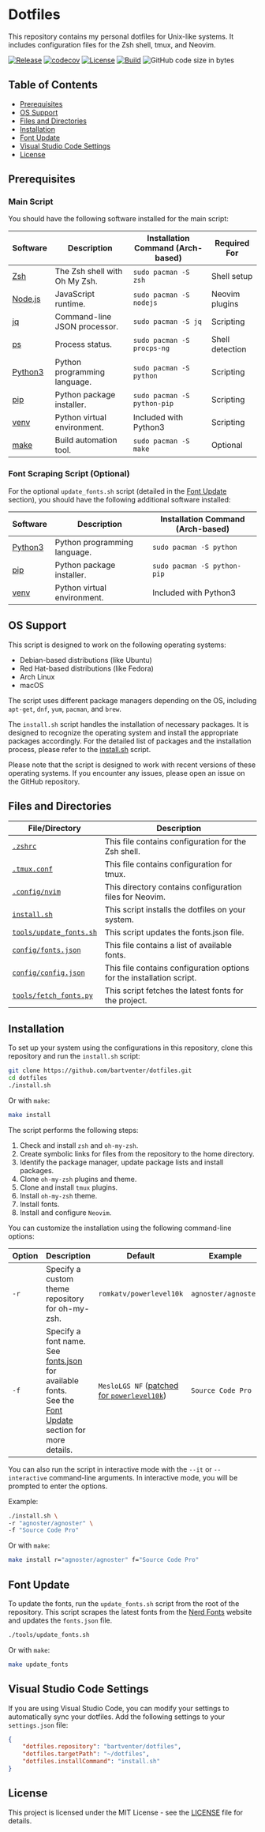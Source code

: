 # Dotfiles

This repository contains my personal dotfiles for Unix-like systems. It includes configuration files for the Zsh shell, tmux, and Neovim.

[![Release](https://img.shields.io/github/release/bartventer/dotfiles.svg)](https://github.com/bartventer/dotfiles/releases/latest)
[![codecov](https://codecov.io/gh/bartventer/dotfiles/graph/badge.svg?token=qxQt1nkKcG)](https://codecov.io/gh/bartventer/dotfiles)
[![License](https://img.shields.io/github/license/bartventer/dotfiles.svg)](LICENSE)
[![Build](https://github.com/bartventer/dotfiles/actions/workflows/ci.yml/badge.svg)](https://github.com/bartventer/dotfiles/actions/workflows/ci.yml)
![GitHub code size in bytes](https://img.shields.io/github/languages/code-size/bartventer/dotfiles)

## Table of Contents

- [Prerequisites](#prerequisites)
- [OS Support](#os-support)
- [Files and Directories](#files-and-directories)
- [Installation](#installation)
- [Font Update](#font-update)
- [Visual Studio Code Settings](#visual-studio-code-settings)
- [License](#license)

## Prerequisites

### Main Script

You should have the following software installed for the main script:

| Software                                              | Description                   | Installation Command (Arch-based) | Required For    |
| ----------------------------------------------------- | ----------------------------- | --------------------------------- | --------------- |
| [Zsh](http://www.zsh.org/)                            | The Zsh shell with Oh My Zsh. | `sudo pacman -S zsh`              | Shell setup     |
| [Node.js](https://nodejs.org/)                        | JavaScript runtime.           | `sudo pacman -S nodejs`           | Neovim plugins  |
| [jq](https://stedolan.github.io/jq/)                  | Command-line JSON processor.  | `sudo pacman -S jq`               | Scripting       |
| [ps](https://man7.org/linux/man-pages/man1/ps.1.html) | Process status.               | `sudo pacman -S procps-ng`        | Shell detection |
| [Python3](https://www.python.org/)                    | Python programming language.  | `sudo pacman -S python`           | Scripting       |
| [pip](https://pip.pypa.io/en/stable/)                 | Python package installer.     | `sudo pacman -S python-pip`       | Scripting       |
| [venv](https://docs.python.org/3/library/venv.html)   | Python virtual environment.   | Included with Python3             | Scripting       |
| [make](https://www.gnu.org/software/make/)            | Build automation tool.        | `sudo pacman -S make`             | Optional        |

### Font Scraping Script (Optional)

For the optional `update_fonts.sh` script (detailed in the [Font Update](#font-update) section), you should have the following additional software installed:

| Software                                            | Description                  | Installation Command (Arch-based) |
| --------------------------------------------------- | ---------------------------- | --------------------------------- |
| [Python3](https://www.python.org/)                  | Python programming language. | `sudo pacman -S python`           |
| [pip](https://pip.pypa.io/en/stable/)               | Python package installer.    | `sudo pacman -S python-pip`       |
| [venv](https://docs.python.org/3/library/venv.html) | Python virtual environment.  | Included with Python3             |

## OS Support

This script is designed to work on the following operating systems:

- Debian-based distributions (like Ubuntu)
- Red Hat-based distributions (like Fedora)
- Arch Linux
- macOS

The script uses different package managers depending on the OS, including `apt-get`, `dnf`, `yum`, `pacman`, and `brew`.

The `install.sh` script handles the installation of necessary packages. It is designed to recognize the operating system and install the appropriate packages accordingly. For the detailed list of packages and the installation process, please refer to the [install.sh](install.sh) script.

Please note that the script is designed to work with recent versions of these operating systems. If you encounter any issues, please open an issue on the GitHub repository.

## Files and Directories

| File/Directory                       | Description                                                           |
| ------------------------------------ | --------------------------------------------------------------------- |
| [`.zshrc`](.zshrc)                   | This file contains configuration for the Zsh shell.                   |
| [`.tmux.conf`](.tmux.conf)           | This file contains configuration for tmux.                            |
| [`.config/nvim`](.config/nvim)       | This directory contains configuration files for Neovim.               |
| [`install.sh`](install.sh)           | This script installs the dotfiles on your system.                     |
| [`tools/update_fonts.sh`](tools/update_fonts.sh) | This script updates the fonts.json file.                              |
| [`config/fonts.json`](config/fonts.json)    | This file contains a list of available fonts.                         |
| [`config/config.json`](config/config.json)  | This file contains configuration options for the installation script. |
| [`tools/fetch_fonts.py`](tools/fetch_fonts.py) | This script fetches the latest fonts for the project. |

## Installation

To set up your system using the configurations in this repository, clone this repository and run the `install.sh` script:

```bash
git clone https://github.com/bartventer/dotfiles.git
cd dotfiles
./install.sh
```

Or with `make`:

```bash
make install
```

The script performs the following steps:

1. Check and install `zsh` and `oh-my-zsh`.
2. Create symbolic links for files from the repository to the home directory.
3. Identify the package manager, update package lists and install packages.
4. Clone `oh-my-zsh` plugins and theme.
5. Clone and install `tmux` plugins.
6. Install `oh-my-zsh` theme.
7. Install fonts.
8. Install and configure `Neovim`.

You can customize the installation using the following command-line options:

| Option | Description                                                                                                                               | Default                                                                                                          | Example             |
| ------ | ----------------------------------------------------------------------------------------------------------------------------------------- | ---------------------------------------------------------------------------------------------------------------- | ------------------- |
| `-r`   | Specify a custom theme repository for oh-my-zsh.                                                                                          | `romkatv/powerlevel10k`                                                                                          | `agnoster/agnoster` |
| `-f`   | Specify a font name. See [fonts.json](./fonts.json) for available fonts.<br>See the [Font Update](#font-update) section for more details. | `MesloLGS NF` ([patched for `powerlevel10k`](https://github.com/romkatv/powerlevel10k?tab=readme-ov-file#fonts)) | `Source Code Pro`   |

You can also run the script in interactive mode with the `--it` or `--interactive` command-line arguments. In interactive mode, you will be prompted to enter the options.

Example:

```bash
./install.sh \
-r "agnoster/agnoster" \
-f "Source Code Pro"
```

Or with `make`:

```bash
make install r="agnoster/agnoster" f="Source Code Pro"
```

## Font Update

To update the fonts, run the `update_fonts.sh` script from the root of the repository. This script scrapes the latest fonts from the [Nerd Fonts](https://www.nerdfonts.com/) website and updates the `fonts.json` file.

```bash
./tools/update_fonts.sh
```

Or with `make`:

```bash
make update_fonts
```

## Visual Studio Code Settings

If you are using Visual Studio Code, you can modify your settings to automatically sync your dotfiles. Add the following settings to your `settings.json` file:

```json
{
    "dotfiles.repository": "bartventer/dotfiles",
    "dotfiles.targetPath": "~/dotfiles",
    "dotfiles.installCommand": "install.sh"
}
```

## License

This project is licensed under the MIT License - see the [LICENSE](LICENSE) file for details.
